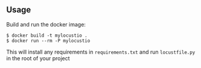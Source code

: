 
## Usage

Build and run the docker image:

```shell
$ docker build -t mylocustio .
$ docker run --rm -P mylocustio
```

This will install any requirements in `requirements.txt` and run `locustfile.py` in the root of your project
